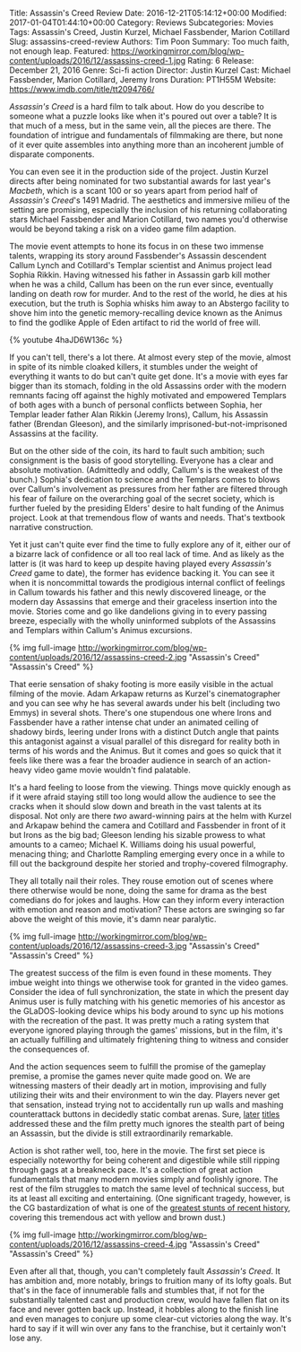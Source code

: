 Title: Assassin's Creed Review
Date: 2016-12-21T05:14:12+00:00
Modified: 2017-01-04T01:44:10+00:00
Category: Reviews
Subcategories: Movies
Tags: Assassin's Creed, Justin Kurzel, Michael Fassbender, Marion Cotillard
Slug: assassins-creed-review
Authors: Tim Poon
Summary: Too much faith, not enough leap.
Featured: https://workingmirror.com/blog/wp-content/uploads/2016/12/assassins-creed-1.jpg
Rating: 6
Release: December 21, 2016
Genre: Sci-fi action
Director: Justin Kurzel
Cast: Michael Fassbender, Marion Cotillard, Jeremy Irons
Duration: PT1H55M
Website: https://www.imdb.com/title/tt2094766/

*Assassin's Creed* is a hard film to talk about. How do you describe to someone what a puzzle looks like when it's poured out over a table? It is that much of a mess, but in the same vein, all the pieces are there. The foundation of intrigue and fundamentals of filmmaking are there, but none of it ever quite assembles into anything more than an incoherent jumble of disparate components.

You can even see it in the production side of the project. Justin Kurzel directs after being nominated for two substantial awards for last year's *Macbeth*, which is a scant 100 or so years apart from period half of *Assassin's Creed*'s 1491 Madrid. The aesthetics and immersive milieu of the setting are promising, especially the inclusion of his returning collaborating stars Michael Fassbender and Marion Cotillard, two names you'd otherwise would be beyond taking a risk on a video game film adaption.

The movie event attempts to hone its focus in on these two immense talents, wrapping its story around Fassbender's Assassin descendent Callum Lynch and Cotillard's Templar scientist and Animus project lead Sophia Rikkin. Having witnessed his father in Assassin garb kill mother when he was a child, Callum has been on the run ever since, eventually landing on death row for murder. And to the rest of the world, he dies at his execution, but the truth is Sophia whisks him away to an Abstergo facility to shove him into the genetic memory-recalling device known as the Animus to find the godlike Apple of Eden artifact to rid the world of free will.

{% youtube 4haJD6W136c %}

If you can't tell, there's a lot there. At almost every step of the movie, almost in spite of its nimble cloaked killers, it stumbles under the weight of everything it wants to do but can't quite get done. It's a movie with eyes far bigger than its stomach, folding in the old Assassins order with the modern remnants facing off against the highly motivated and empowered Templars of both ages with a bunch of personal conflicts between Sophia, her Templar leader father Alan Rikkin (Jeremy Irons), Callum, his Assassin father (Brendan Gleeson), and the similarly imprisoned-but-not-imprisoned Assassins at the facility.

But on the other side of the coin, its hard to fault such ambition; such consignment is the basis of good storytelling. Everyone has a clear and absolute motivation. (Admittedly and oddly, Callum's is the weakest of the bunch.) Sophia's dedication to science and the Templars comes to blows over Callum's involvement as pressures from her father are filtered through his fear of failure on the overarching goal of the secret society, which is further fueled by the presiding Elders' desire to halt funding of the Animus project. Look at that tremendous flow of wants and needs. That's textbook narrative construction.

Yet it just can't quite ever find the time to fully explore any of it, either our of a bizarre lack of confidence or all too real lack of time. And as likely as the latter is (it was hard to keep up despite having played every *Assassin's Creed* game to date), the former has evidence backing it. You can see it when it is noncommittal towards the prodigious internal conflict of feelings in Callum towards his father and this newly discovered lineage, or the modern day Assassins that emerge and their graceless insertion into the movie. Stories come and go like dandelions giving in to every passing breeze, especially with the wholly uninformed subplots of the Assassins and Templars within Callum's Animus excursions.

{% img full-image http://workingmirror.com/blog/wp-content/uploads/2016/12/assassins-creed-2.jpg "Assassin's Creed" "Assassin's Creed" %}

That eerie sensation of shaky footing is more easily visible in the actual filming of the movie. Adam Arkapaw returns as Kurzel's cinematographer and you can see why he has several awards under his belt (including two Emmys) in several shots. There's one stupendous one where Irons and Fassbender have a rather intense chat under an animated ceiling of shadowy birds, leering under Irons with a distinct Dutch angle that paints this antagonist against a visual parallel of this disregard for reality both in terms of his words and the Animus. But it comes and goes so quick that it feels like there was a fear the broader audience in search of an action-heavy video game movie wouldn't find palatable.

It's a hard feeling to loose from the viewing. Things move quickly enough as if it were afraid staying still too long would allow the audience to see the cracks when it should slow down and breath in the vast talents at its disposal. Not only are there *two* award-winning pairs at the helm with Kurzel and Arkapaw behind the camera and Cotillard and Fassbender in front of it but Irons as the big bad; Gleeson lending his sizable prowess to what amounts to a cameo; Michael K. Williams doing his usual powerful, menacing thing; and Charlotte Rampling emerging every once in a while to fill out the background despite her storied and trophy-covered filmography.

They all totally nail their roles. They rouse emotion out of scenes where there otherwise would be none, doing the same for drama as the best comedians do for jokes and laughs. How can they inform every interaction with emotion and reason and motivation? These actors are swinging so far above the weight of this movie, it's damn near paralytic.

{% img full-image http://workingmirror.com/blog/wp-content/uploads/2016/12/assassins-creed-3.jpg "Assassin's Creed" "Assassin's Creed" %}

The greatest success of the film is even found in these moments. They imbue weight into things we otherwise took for granted in the video games. Consider the idea of full synchronization, the state in which the present day Animus user is fully matching with his genetic memories of his ancestor as the GLaDOS-looking device whips his body around to sync up his motions with the recreation of the past. It was pretty much a rating system that everyone ignored playing through the games' missions, but in the film, it's an actually fulfilling and ultimately frightening thing to witness and consider the consequences of.

And the action sequences seem to fulfill the promise of the gameplay premise, a promise the games never quite made good on. We are witnessing masters of their deadly art in motion, improvising and fully utilizing their wits and their environment to win the day. Players never get that sensation, instead trying not to accidentally run up walls and mashing counterattack buttons in decidedly static combat arenas. Sure, [later](http://www.platformnation.com/2015/10/26/assassins-creed-syndicate-review-victorious-london/) [titles](http://www.platformnation.com/2013/11/04/assassins-creed-iv-black-flag-review-fun-in-the-sun/) addressed these and the film pretty much ignores the stealth part of being an Assassin, but the divide is still extraordinarily remarkable.

Action is shot rather well, too, here in the movie. The first set piece is especially noteworthy for being coherent and digestible while still ripping through gags at a breakneck pace. It's a collection of great action fundamentals that many modern movies simply and foolishly ignore. The rest of the film struggles to match the same level of technical success, but its at least all exciting and entertaining. (One significant tragedy, however, is the CG bastardization of what is one of the [greatest stunts of recent history](https://www.youtube.com/watch?v=uaXkAwh2pHY), covering this tremendous act with yellow and brown dust.)

{% img full-image http://workingmirror.com/blog/wp-content/uploads/2016/12/assassins-creed-4.jpg "Assassin's Creed" "Assassin's Creed" %}

Even after all that, though, you can't completely fault *Assassin's Creed*. It has ambition and, more notably, brings to fruition many of its lofty goals. But that's in the face of innumerable falls and stumbles that, if not for the substantially talented cast and production crew, would have fallen flat on its face and never gotten back up. Instead, it hobbles along to the finish line and even manages to conjure up some clear-cut victories along the way. It's hard to say if it will win over any fans to the franchise, but it certainly won't lose any.
